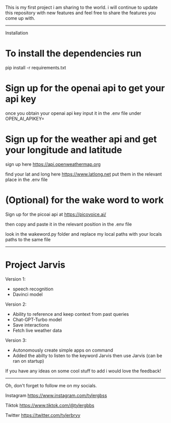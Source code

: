 This is my first project i am sharing to the world. 
i will continue to update this repository with new 
features and feel free to share the features you 
come up with.
__________________________________________________
Installation

# To install the dependencies run
pip install -r requirements.txt

# Sign up for the openai api to get your api key
once you obtain your openai api key input it in the .env file under OPEN_AI_APIKEY=

# Sign up for the weather api and get your longitude and latitude
sign up here https://api.openweathermap.org

find your lat and long here https://www.latlong.net
put them in the relevant place in the .env file

# (Optional) for the wake word to work
Sign up for the picoai api at https://picovoice.ai/

then copy and paste it in the relevant position in the .env file

look in the wakeword.py folder and replace my local paths with your locals paths to the same file


__________________________________________________

# Project Jarvis

Version 1:

- speech recognition
- Davinci model

Version 2: 

- Ability to reference and keep context from past queries
- Chat-GPT-Turbo model
- Save interactions
- Fetch live weather data

Version 3: 

- Autonomously create simple apps on command
- Added the abilty to listen to the keyword Jarvis then use Jarvis (can be ran on startup)


If you have any ideas on some cool stuff to add i would love the feedback!

__________________________________________________

Oh, don't forget to follow me on my socials. 

Instagram
https://www.instagram.com/tylergbss

Tiktok
https://www.tiktok.com/@tylergbbs

Twitter
https://twitter.com/tylerbryy



